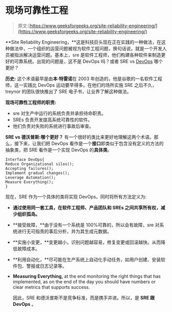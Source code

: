 # 现场可靠性工程

> 原文:[https://www.geeksforgeeks.org/site-reliability-engineering/](https://www.geeksforgeeks.org/site-reliability-engineering/)

**Site Reliability Engineering，**这是科技巨头现在正在实践的一种做法，在这种做法中，一个组织的运营问题被视为软件工程问题，换句话说，就是一个开发人员被指派解决运营问题。基本上，sre 是软件工程师，他们构建各种软件来制造更好的可靠系统。出现的问题是，这不是 DevOps 吗？或者 SRE vs [DevOps](https://www.geeksforgeeks.org/lifecycle-of-devops/) 哪个更好？

**历史:**
这个术语最早是由**本·特雷诺**在 2003 年创造的，他是谷歌的一名软件工程师，这一实践比 DevOps 运动要早得多。在他们的场所实施 SRE 之后不久，treynor 的团队很快推出了 SRE 电子书，让业界了解这种做法。

**现场可靠性工程师的职责:**

*   sre 对生产中运行的系统负责并承担待命职责。
*   SREs 负责开发提高系统可靠性的软件。
*   他们负责对失败的系统进行事故后审查。

**SRE vs 德沃普斯:哪个更好？**
有一个很好的类比来更好地理解这两个术语。那么，接下来，让我们把 DevOps 看作是一个**接口**即类似于包含没有定义的方法的抽象类，把 SRE 看作是一个实现 DevOps 的**具体类**。

```
Interface DevOps{
Reduce Organizational silos();
Accepting failures();
Implement gradual changes();
Leverage Automation();
Measure Everything();
}

```

现在，SRE 作为一个具体的类将实现 DevOps，同时将所有方法定义为:

*   **通过使用同一套工具，在软件工程师、产品团队和 SREs 之间共享所有权，减少组织孤岛。**
*   **接受故障，**由于没有一个系统是 100%可靠的，所以会有故障，sre 对系统进行无可指责的事后分析，并为其生成元数据。
*   **实施小变更，**变更越小，识别问题越容易，修复变更或回滚越快。从而降低故障成本。
*   **利用自动化，**尽可能在生产系统上自动化手动任务，如用户创建、安装软件包、警报或日志记录等。
*   **Measuring Everything,** at the end monitoring the right things that has implemented, as on the end of the day you should have numbers or clear metrics that supports success.

    因此，SRE 和德沃普斯不是竞争标准，而是携手并进。所以，是 **SRE 跟 DevOps** 。